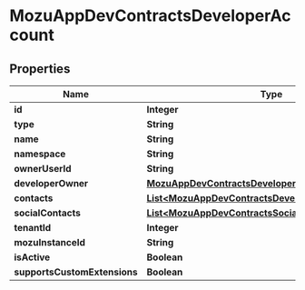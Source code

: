 
# MozuAppDevContractsDeveloperAccount

## Properties
Name | Type | Description | Notes
------------ | ------------- | ------------- | -------------
**id** | **Integer** |  |  [optional]
**type** | **String** |  |  [optional]
**name** | **String** |  |  [optional]
**namespace** | **String** |  |  [optional]
**ownerUserId** | **String** |  |  [optional]
**developerOwner** | [**MozuAppDevContractsDeveloper**](MozuAppDevContractsDeveloper.md) |  |  [optional]
**contacts** | [**List&lt;MozuAppDevContractsDeveloperAccountContact&gt;**](MozuAppDevContractsDeveloperAccountContact.md) |  |  [optional]
**socialContacts** | [**List&lt;MozuAppDevContractsSocialContact&gt;**](MozuAppDevContractsSocialContact.md) |  |  [optional]
**tenantId** | **Integer** |  |  [optional]
**mozuInstanceId** | **String** |  |  [optional]
**isActive** | **Boolean** |  |  [optional]
**supportsCustomExtensions** | **Boolean** |  |  [optional]




